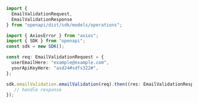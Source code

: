 <!-- Start SDK Example Usage -->
```typescript
import {
  EmailValidationRequest,
  EmailValidationResponse
} from "openapi/dist/sdk/models/operations";

import { AxiosError } from "axios";
import { SDK } from "openapi";
const sdk = new SDK();

const req: EmailValidationRequest = {
  userEmailHere: "example@example.com",
  yourApiKeyHere: "asd24#sdfs322#",
};

sdk.emailValidation.emailValidation(req).then((res: EmailValidationResponse | AxiosError) => {
   // handle response
});
```
<!-- End SDK Example Usage -->